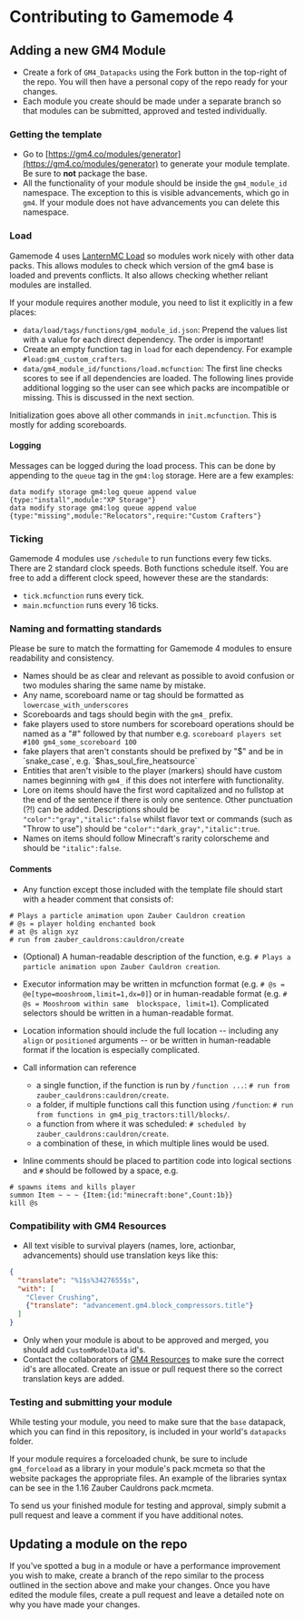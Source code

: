 Contributing to Gamemode 4
==========================

## Adding a new GM4 Module
- Create a fork of `GM4_Datapacks` using the Fork button in the top-right of the repo. You will then have a personal copy of the repo ready for your changes.
- Each module you create should be made under a separate branch so that modules can be submitted, approved and tested individually.

### Getting the template
- Go to [https://gm4.co/modules/generator](https://gm4.co/modules/generator) to generate your module template. Be sure to **not** package the base.
- All the functionality of your module should be inside the `gm4_module_id` namespace. The exception to this is visible advancements, which go in `gm4`. If your module does not have advancements you can delete this namespace.

### Load
Gamemode 4 uses [LanternMC Load](https://github.com/LanternMC/Load) so modules work nicely with other data packs. This allows modules to check which version of the gm4 base is loaded and prevents conflicts. It also allows checking whether reliant modules are installed.

If your module requires another module, you need to list it explicitly in a few places:
- `data/load/tags/functions/gm4_module_id.json`: Prepend the values list with a value for each direct dependency. The order is important!
- Create an empty function tag in `load` for each dependency. For example `#load:gm4_custom_crafters`.
- `data/gm4_module_id/functions/load.mcfunction`: The first line checks scores to see if all dependencies are loaded. The following lines provide additional logging so the user can see which packs are incompatible or missing. This is discussed in the next section.

Initialization goes above all other commands in `init.mcfunction`. This is mostly for adding scoreboards.

#### Logging
Messages can be logged during the load process. This can be done by appending to the `queue` tag in the `gm4:log` storage. Here are a few examples:
```mcfunction
data modify storage gm4:log queue append value {type:"install",module:"XP Storage"}
data modify storage gm4:log queue append value {type:"missing",module:"Relocators",require:"Custom Crafters"}
```

### Ticking
Gamemode 4 modules use `/schedule` to run functions every few ticks. There are 2 standard clock speeds. Both functions schedule itself. You are free to add a different clock speed, however these are the standards:
- `tick.mcfunction` runs every tick.
- `main.mcfunction` runs every 16 ticks.

### Naming and formatting standards
Please be sure to match the formatting for Gamemode 4 modules to ensure readability and consistency.

- Names should be as clear and relevant as possible to avoid confusion or two modules sharing the same name by mistake.
- Any name, scoreboard name or tag should be formatted as `lowercase_with_underscores`
- Scoreboards and tags should begin with the `gm4_` prefix.
- fake players used to store numbers for scoreboard operations should be named as a "#" followed by that number e.g. `scoreboard players set #100 gm4_some_scoreboard 100`
- fake players that aren't constants should be prefixed by "$" and be in `snake_case`, e.g. `$has_soul_fire_heatsource`
- Entities that aren't visible to the player (markers) should have custom names beginning with `gm4_` if this does not interfere with functionality.
- Lore on items should have the first word capitalized and no fullstop at the end of the sentence if there is only one sentence. Other punctuation (?!) can be added. Descriptions should be `"color":"gray","italic":false` whilst flavor text or commands (such as "Throw to use") should be `"color":"dark_gray","italic":true`.
- Names on items should follow Minecraft's rarity colorscheme and should be `"italic":false`.

#### Comments
- Any function except those included with the template file should start with a header comment that consists of:
```mcfunction
# Plays a particle animation upon Zauber Cauldron creation
# @s = player holding enchanted book
# at @s align xyz
# run from zauber_cauldrons:cauldron/create
```
- (Optional) A human-readable description of the function, e.g. `# Plays a particle animation upon Zauber Cauldron creation`.
- Executor information may be written in mcfunction format (e.g. `# @s = @e[type=mooshroom,limit=1,dx=0]`) or in human-readable format (e.g. `# @s = Mooshroom within same  blockspace, limit=1`). Complicated selectors should be written in a human-readable format.
- Location information should include the full location -- including any `align` or `positioned` arguments -- or be written in human-readable format if the location is   especially complicated.
- Call information can reference
  - a single function, if the function is run by `/function ...`: `# run from zauber_cauldrons:cauldron/create`.
  - a folder, if multiple functions call this function using `/function`: `# run from functions in gm4_pig_tractors:till/blocks/`.
  - a function from where it was scheduled: `# scheduled by zauber_cauldrons:cauldron/create`.
  - a combination of these, in which multiple lines would be used.

- Inline comments should be placed to partition code into logical sections and `#` should be followed by a space, e.g.
```mcfunction
# spawns items and kills player
summon Item ~ ~ ~ {Item:{id:"minecraft:bone",Count:1b}}
kill @s
```

### Compatibility with GM4 Resources
- All text visible to survival players (names, lore, actionbar, advancements) should use translation keys like this:
```json
{
  "translate": "%1$s%3427655$s",
  "with": [
    "Clever Crushing",
    {"translate": "advancement.gm4.block_compressors.title"}
  ]
}
```
- Only when your module is about to be approved and merged, you should add `CustomModelData` id's.
- Contact the collaborators of [GM4 Resources](https://github.com/Gamemode4Dev/GM4_Resources) to make sure the correct id's are allocated. Create an issue or pull request there so the correct translation keys are added.

### Testing and submitting your module
While testing your module, you need to make sure that the `base` datapack, which you can find in this repository, is included in your world's `datapacks` folder.

If your module requires a forceloaded chunk, be sure to include `gm4_forceload` as a library in your module's pack.mcmeta so that the website packages the appropriate files. An example of the libraries syntax can be see in the 1.16 Zauber Cauldrons pack.mcmeta.

To send us your finished module for testing and approval, simply submit a pull request and leave a comment if you have additional notes.

## Updating a module on the repo
If you've spotted a bug in a module or have a performance improvement you wish to make, create a branch of the repo similar to the process outlined in the section above and make your changes. Once you have edited the module files, create a pull request and leave a detailed note on why you have made your changes.
